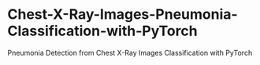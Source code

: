 # Chest-X-Ray-Images-Pneumonia-Classification-with-PyTorch
Pneumonia Detection from Chest X-Ray Images Classification with PyTorch
